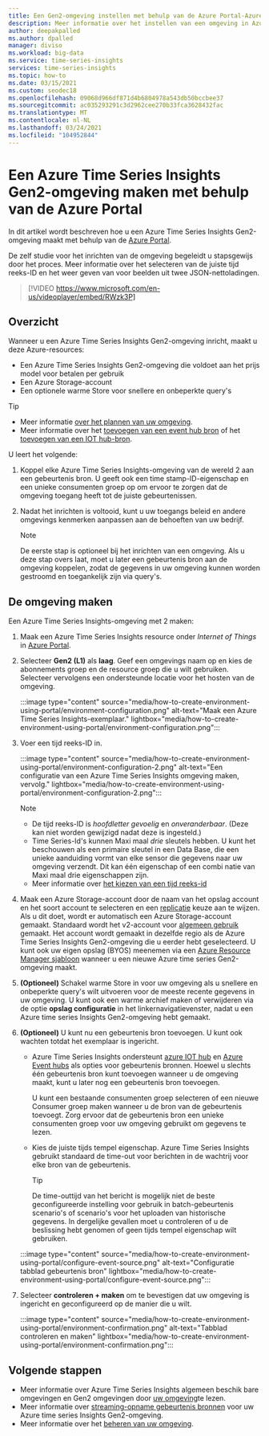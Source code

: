 ```yaml
---
title: Een Gen2-omgeving instellen met behulp van de Azure Portal-Azure Time Series Insights Gen2 | Microsoft Docs
description: Meer informatie over het instellen van een omgeving in Azure Time Series Insights Gen2 met behulp van Azure Portal.
author: deepakpalled
ms.author: dpalled
manager: diviso
ms.workload: big-data
ms.service: time-series-insights
services: time-series-insights
ms.topic: how-to
ms.date: 03/15/2021
ms.custom: seodec18
ms.openlocfilehash: 09068d966df871d4b6804978a543db50bccbee37
ms.sourcegitcommit: ac035293291c3d2962cee270b33fca3628432fac
ms.translationtype: MT
ms.contentlocale: nl-NL
ms.lasthandoff: 03/24/2021
ms.locfileid: "104952844"
---
```

# <a name="create-an-azure-time-series-insights-gen2-environment-using-the-azure-portal"></a>Een Azure Time Series Insights Gen2-omgeving maken met behulp van de Azure Portal

In dit artikel wordt beschreven hoe u een Azure Time Series Insights Gen2-omgeving maakt met behulp van de [Azure Portal](https://portal.azure.com/).

De zelf studie voor het inrichten van de omgeving begeleidt u stapsgewijs door het proces. Meer informatie over het selecteren van de juiste tijd reeks-ID en het weer geven van voor beelden uit twee JSON-nettoladingen.</br>

> [!VIDEO https://www.microsoft.com/en-us/videoplayer/embed/RWzk3P]

## <a name="overview"></a>Overzicht

Wanneer u een Azure Time Series Insights Gen2-omgeving inricht, maakt u deze Azure-resources:

* Een Azure Time Series Insights Gen2-omgeving die voldoet aan het prijs model voor betalen per gebruik
* Een Azure Storage-account
* Een optionele warme Store voor snellere en onbeperkte query's

> [!TIP]
>
> * Meer informatie [over het plannen van uw omgeving](./how-to-plan-your-environment.md).
> * Meer informatie over het [toevoegen van een event hub bron](./how-to-ingest-data-event-hub.md) of het [toevoegen van een IOT hub-bron](./how-to-ingest-data-iot-hub.md).

U leert het volgende:

1. Koppel elke Azure Time Series Insights-omgeving van de wereld 2 aan een gebeurtenis bron. U geeft ook een time stamp-ID-eigenschap en een unieke consumenten groep op om ervoor te zorgen dat de omgeving toegang heeft tot de juiste gebeurtenissen.

1. Nadat het inrichten is voltooid, kunt u uw toegangs beleid en andere omgevings kenmerken aanpassen aan de behoeften van uw bedrijf.

   > [!NOTE]
   > De eerste stap is optioneel bij het inrichten van een omgeving. Als u deze stap overs laat, moet u later een gebeurtenis bron aan de omgeving koppelen, zodat de gegevens in uw omgeving kunnen worden gestroomd en toegankelijk zijn via query's.

## <a name="create-the-environment"></a>De omgeving maken

Een Azure Time Series Insights-omgeving met 2 maken:

1. Maak een Azure Time Series Insights resource onder *Internet of Things* in [Azure Portal](https://portal.azure.com/).

1. Selecteer **Gen2 (L1)** als **laag**. Geef een omgevings naam op en kies de abonnements groep en de resource groep die u wilt gebruiken. Selecteer vervolgens een ondersteunde locatie voor het hosten van de omgeving.

   :::image type="content" source="media/how-to-create-environment-using-portal/environment-configuration.png" alt-text="Maak een Azure Time Series Insights-exemplaar." lightbox="media/how-to-create-environment-using-portal/environment-configuration.png":::

1. Voer een tijd reeks-ID in.

   :::image type="content" source="media/how-to-create-environment-using-portal/environment-configuration-2.png" alt-text="Een configuratie van een Azure Time Series Insights omgeving maken, vervolg." lightbox="media/how-to-create-environment-using-portal/environment-configuration-2.png":::

   > [!NOTE]
   >
   > * De tijd reeks-ID is *hoofdletter gevoelig* en *onveranderbaar*. (Deze kan niet worden gewijzigd nadat deze is ingesteld.)
   > * Time Series-Id's kunnen Maxi maal *drie* sleutels hebben. U kunt het beschouwen als een primaire sleutel in een Data Base, die een unieke aanduiding vormt van elke sensor die gegevens naar uw omgeving verzendt. Dit kan één eigenschap of een combi natie van Maxi maal drie eigenschappen zijn.
   > * Meer informatie over [het kiezen van een tijd reeks-id](./how-to-select-tsid.md)

1. Maak een Azure Storage-account door de naam van het opslag account en het soort account te selecteren en een [replicatie](../storage/common/redundancy-migration.md?tabs=portal) keuze aan te wijzen. Als u dit doet, wordt er automatisch een Azure Storage-account gemaakt. Standaard wordt het v2-account voor [algemeen gebruik](../storage/common/storage-account-overview.md) gemaakt. Het account wordt gemaakt in dezelfde regio als de Azure Time Series Insights Gen2-omgeving die u eerder hebt geselecteerd.
U kunt ook uw eigen opslag (BYOS) meenemen via een [Azure Resource Manager sjabloon](./time-series-insights-manage-resources-using-azure-resource-manager-template.md) wanneer u een nieuwe Azure time series Gen2-omgeving maakt.

1. **(Optioneel)** Schakel warme Store in voor uw omgeving als u snellere en onbeperkte query's wilt uitvoeren voor de meeste recente gegevens in uw omgeving. U kunt ook een warme archief maken of verwijderen via de optie **opslag configuratie** in het linkernavigatievenster, nadat u een Azure time series Insights Gen2-omgeving hebt gemaakt.

1. **(Optioneel)** U kunt nu een gebeurtenis bron toevoegen. U kunt ook wachten totdat het exemplaar is ingericht.

   * Azure Time Series Insights ondersteunt [azure IOT hub](./how-to-ingest-data-iot-hub.md) en [Azure Event hubs](./how-to-ingest-data-event-hub.md) als opties voor gebeurtenis bronnen. Hoewel u slechts één gebeurtenis bron kunt toevoegen wanneer u de omgeving maakt, kunt u later nog een gebeurtenis bron toevoegen.

     U kunt een bestaande consumenten groep selecteren of een nieuwe Consumer groep maken wanneer u de bron van de gebeurtenis toevoegt. Zorg ervoor dat de gebeurtenis bron een unieke consumenten groep voor uw omgeving gebruikt om gegevens te lezen.

   * Kies de juiste tijds tempel eigenschap. Azure Time Series Insights gebruikt standaard de time-out voor berichten in de wachtrij voor elke bron van de gebeurtenis.

     > [!TIP]
     > De time-outtijd van het bericht is mogelijk niet de beste geconfigureerde instelling voor gebruik in batch-gebeurtenis scenario's of scenario's voor het uploaden van historische gegevens. In dergelijke gevallen moet u controleren of u de beslissing hebt genomen of geen tijds tempel eigenschap wilt gebruiken.

   :::image type="content" source="media/how-to-create-environment-using-portal/configure-event-source.png" alt-text="Configuratie tabblad gebeurtenis bron" lightbox="media/how-to-create-environment-using-portal/configure-event-source.png":::

1. Selecteer **controleren + maken** om te bevestigen dat uw omgeving is ingericht en geconfigureerd op de manier die u wilt.

    :::image type="content" source="media/how-to-create-environment-using-portal/environment-confirmation.png" alt-text="Tabblad controleren en maken" lightbox="media/how-to-create-environment-using-portal/environment-confirmation.png":::

## <a name="next-steps"></a>Volgende stappen

* Meer informatie over Azure Time Series Insights algemeen beschik bare omgevingen en Gen2 omgevingen door [uw omgeving](./how-to-plan-your-environment.md)te lezen.
* Meer informatie over [streaming-opname gebeurtenis bronnen](./concepts-streaming-ingestion-event-sources.md) voor uw Azure time series Insights Gen2-omgeving.
* Meer informatie over het [beheren van uw omgeving](./how-to-provision-manage.md).
